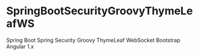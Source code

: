 # SpringBootSecurityGroovyThymeLeafWS
Spring Boot Spring Security Groovy ThymeLeaf WebSocket Bootstrap Angular 1.x
